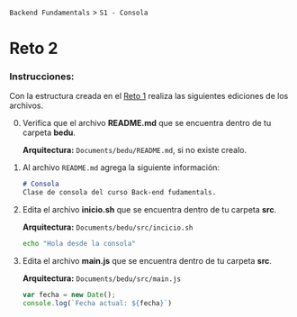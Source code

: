  `Backend Fundamentals` > `S1 - Consola`
	
# Reto 2

### Instrucciones:

Con la estructura creada en el [Reto 1](../Reto-01/Readme.md) realiza las siguientes ediciones de los archivos.

0. Verifica que el archivo **README.md** que se encuentra dentro de tu carpeta **bedu**. 

   **Arquitectura:** `Documents/bedu/README.md`, si no existe crealo.

1. Al archivo `README.md` agrega la siguiente información:

    ```markdown
    # Consola
    Clase de consola del curso Back-end fudamentals.
    ```

2. Edita el archivo **inicio.sh** que se encuentra dentro de tu carpeta **src**. 

   **Arquitectura:** `Documents/bedu/src/incicio.sh`

    ```bash
    echo "Hola desde la consola"
    ```

3. Edita el archivo **main.js** que se encuentra dentro de tu carpeta **src**.

   **Arquitectura:** `Documents/bedu/src/main.js`

    ```js
    var fecha = new Date();
    console.log(`Fecha actual: ${fecha}`)
    ```
